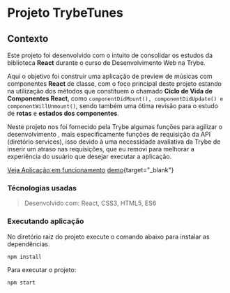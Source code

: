 # Projeto TrybeTunes

## Contexto
Este projeto foi desenvolvido com o intuito de consolidar os estudos da biblioteca __React__ durante o curso de Desenvolvimento Web na Trybe.

Aqui o objetivo foi construir uma aplicação de preview de músicas com componentes __React__ de classe, com o foco principal deste projeto estando na utilização dos métodos que constituem o chamado __Ciclo de Vida de Componentes React__, como ```componentDidMount(), componentDidUpdate() e componentWillUnmount()```, sendo também uma ótima revisão para o estudo de __rotas__ e __estados dos componentes__.

Neste projeto nos foi fornecido pela Trybe algumas funções para agilizar o desenvolvimento , mais especificamente funções de requisição da API (diretório services), isso devido à uma necessidade avaliativa da Trybe de inserir um atraso nas requisições, que eu removi para melhorar a experiência do usuário que desejar executar a aplicação.


<a href="https://jadsoncerqueira.github.io/trybetunes" target="_blank">Veja Aplicação em funcionamento</a>
[demo](https://example.com){target="_blank"} 



### Técnologias usadas

> Desenvolvido com: React, CSS3, HTML5, ES6

### Executando aplicação
No diretório raiz do projeto execute o comando abaixo para instalar as dependências.
```bash
npm install
``` 
Para executar o projeto:
``` bash
npm start
```
